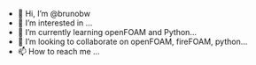 - 👋 Hi, I’m @brunobw
- 👀 I’m interested in ...
- 🌱 I’m currently learning openFOAM and Python...
- 💞️ I’m looking to collaborate on openFOAM, fireFOAM, python...
- 📫 How to reach me ...

<!---
brunobw/brunobw is a ✨ special ✨ repository because its `README.md` (this file) appears on your GitHub profile.
You can click the Preview link to take a look at your changes.
--->
